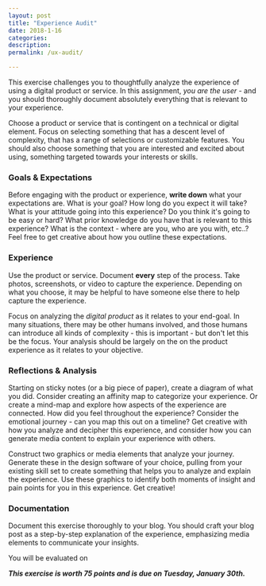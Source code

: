 ```yaml
---
layout: post
title: "Experience Audit"
date: 2018-1-16
categories:
description:
permalink: /ux-audit/

---
```


This exercise challenges you to thoughtfully analyze the experience of using a digital product or service. In this assignment, *you are the user* - and you should thoroughly document absolutely everything that is relevant to your experience.

Choose a product or service that is contingent on a technical or digital element. Focus on selecting something that has a descent level of complexity, that has a range of selections or customizable features. You should also choose something that you are interested and excited about using, something targeted towards your interests or skills.

### Goals & Expectations
Before engaging with the product or experience, **write down** what your expectations are. What is your goal? How long do you expect it will take? What is your attitude going into this experience? Do you think it's going to be easy or hard? What prior knowledge do you have that is relevant to this experience? What is the context - where are you, who are you with, etc..? Feel free to get creative about how you outline these expectations.

### Experience
Use the product or service. Document **every** step of the process. Take photos, screenshots, or video to capture the experience. Depending on what you choose, it may be helpful to have someone else there to help capture the experience.

Focus on analyzing the *digital product* as it relates to your end-goal. In many situations, there may be other humans involved, and those humans can introduce all kinds of complexity - this is important - but don't let this be the focus. Your analysis should be largely on the on the product experience as it relates to your objective.

### Reflections & Analysis
Starting on sticky notes (or a big piece of paper), create a diagram of what you did. Consider creating an affinity map to categorize your experience. Or create a mind-map and explore how aspects of the experience are connected. How did you feel throughout the experience? Consider the emotional journey - can you map this out on a timeline? Get creative with how you analyze and decipher this experience, and consider how you can generate media content to explain your experience with others.

Construct two graphics or media elements that analyze your journey. Generate these in the design software of your choice, pulling from your existing skill set to create something that helps you to analyze and explain the experience. Use these graphics to identify both moments of insight and pain points for you in this experience. Get creative!

### Documentation
Document this exercise thoroughly to your blog. You should craft your blog post as a step-by-step explanation of the experience, emphasizing media elements to communicate your insights.

You will be evaluated on

***This exercise is worth 75 points and is due on Tuesday, January 30th.***
